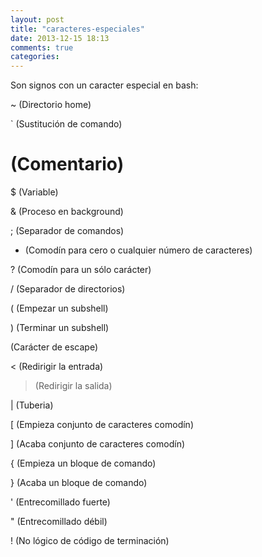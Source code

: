 ```yaml
---
layout: post
title: "caracteres-especiales"
date: 2013-12-15 18:13
comments: true
categories: 
---
```

Son signos con un caracter especial en bash:

~ (Directorio home)

` (Sustitución de comando)

# (Comentario)

$ (Variable)

& (Proceso en background)

; (Separador de comandos)

* (Comodín para cero o cualquier número de caracteres)

? (Comodín para un sólo carácter)

/ (Separador de directorios)

( (Empezar un subshell)

) (Terminar un subshell)

 (Carácter de escape)

< (Redirigir la entrada)

> (Redirigir la salida)

| (Tuberia)

[ (Empieza conjunto de caracteres comodín)

] (Acaba conjunto de caracteres comodín)

{ (Empieza un bloque de comando)

} (Acaba un bloque de comando)

' (Entrecomillado fuerte)

" (Entrecomillado débil)

! (No lógico de código de terminación)

